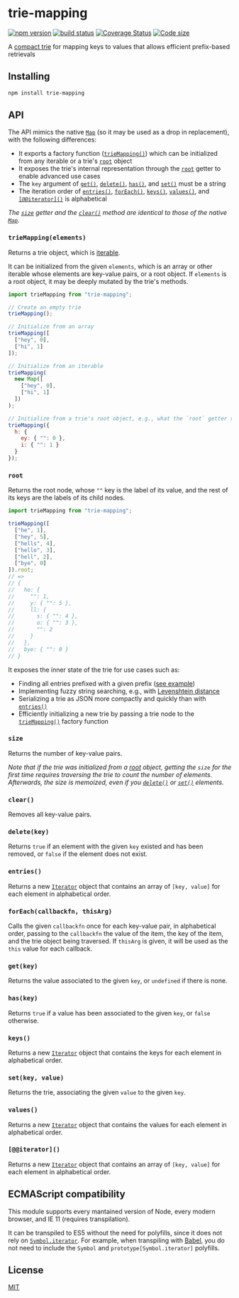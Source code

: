 # trie-mapping

[![npm version](https://img.shields.io/npm/v/trie-mapping.svg?style=flat-square)](https://www.npmjs.com/package/trie-mapping)
[![build status](https://github.com/rtomrud/trie-mapping/workflows/build/badge.svg)](https://github.com/rtomrud/trie-mapping/actions?query=branch%3Amaster+workflow%3Abuild)
[![Coverage Status](https://coveralls.io/repos/github/rtomrud/trie-mapping/badge.svg?branch=master)](https://coveralls.io/github/rtomrud/trie-mapping?branch=master)
[![Code size](https://badgen.net/bundlephobia/minzip/trie-mapping)](https://bundlephobia.com/result?p=trie-mapping)

A [compact trie](https://en.wikipedia.org/wiki/Radix_tree) for mapping keys to values that allows efficient prefix-based retrievals

## Installing

```bash
npm install trie-mapping
```

## API

The API mimics the native [`Map`](https://developer.mozilla.org/en-US/docs/Web/JavaScript/Reference/Global_Objects/Map) (so it may be used as a drop in replacement), with the following differences:

- It exports a factory function ([`trieMapping()`](#triemappingelements)) which can be initialized from any iterable or a trie's [`root`](#root) object
- It exposes the trie's internal representation through the [`root`](#root) getter to enable advanced use cases
- The `key` argument of [`get()`](#getkey), [`delete()`](#deletekey), [`has()`](#haskey), and [`set()`](#setkey-value) must be a string
- The iteration order of [`entries()`](#entries), [`forEach()`](#foreachcallbackfn-thisarg), [`keys()`](#keys), [`values()`](#values), and [`[@@iterator]()`](#iterator) is alphabetical

_The [`size`](#size) getter and the [`clear()`](#clear) method are identical to those of the native [`Map`](https://developer.mozilla.org/en-US/docs/Web/JavaScript/Reference/Global_Objects/Map)_.

### `trieMapping(elements)`

Returns a trie object, which is [iterable].

It can be initialized from the given `elements`, which is an array or other iterable whose elements are key-value pairs, or a root object. If `elements` is a root object, it may be deeply mutated by the trie's methods.

```js
import trieMapping from "trie-mapping";

// Create an empty trie
trieMapping();

// Initialize from an array
trieMapping([
  ["hey", 0],
  ["hi", 1]
]);

// Initialize from an iterable
trieMapping(
  new Map([
    ["hey", 0],
    ["hi", 1]
  ])
);

// Initialize from a trie's root object, e.g., what the `root` getter returns
trieMapping({
  h: {
    ey: { "": 0 },
    i: { "": 1 }
  }
});
```

### `root`

Returns the root node, whose `""` key is the label of its value, and the rest of its keys are the labels of its child nodes.

```js
import trieMapping from "trie-mapping";

trieMapping([
  ["he", 1],
  ["hey", 5],
  ["hells", 4],
  ["hello", 3],
  ["hell", 2],
  ["bye", 0]
]).root;
// =>
// {
//   he: {
//     "": 1,
//     y: { "": 5 },
//     ll: {
//       s: { "": 4 },
//       o: { "": 3 },
//       "": 2
//     }
//   },
//   bye: { "": 0 }
// }
```

It exposes the inner state of the trie for use cases such as:

- Finding all entries prefixed with a given prefix ([see example](./bench/time/trie-prefixed-with.js))
- Implementing fuzzy string searching, e.g., with [Levenshtein distance](https://en.wikipedia.org/wiki/Levenshtein_distance)
- Serializing a trie as JSON more compactly and quickly than with [`entries()`](#entries)
- Efficiently initializing a new trie by passing a trie node to the [`trieMapping()`](#triemappingelements) factory function

### `size`

Returns the number of key-value pairs.

_Note that if the trie was initialized from a [root](#root) object, getting the `size` for the first time requires traversing the trie to count the number of elements. Afterwards, the size is memoized, even if you [`delete()`](#deletekey) or [`set()`](#setkey-value) elements._

### `clear()`

Removes all key-value pairs.

### `delete(key)`

Returns `true` if an element with the given `key` existed and has been removed, or `false` if the element does not exist.

### `entries()`

Returns a new [`Iterator`] object that contains an array of `[key, value]` for each element in alphabetical order.

### `forEach(callbackfn, thisArg)`

Calls the given `callbackfn` once for each key-value pair, in alphabetical order, passing to the `callbackfn` the value of the item, the key of the item, and the trie object being traversed. If `thisArg` is given, it will be used as the `this` value for each callback.

### `get(key)`

Returns the value associated to the given `key`, or `undefined` if there is none.

### `has(key)`

Returns `true` if a value has been associated to the given `key`, or `false` otherwise.

### `keys()`

Returns a new [`Iterator`] object that contains the keys for each element in alphabetical order.

### `set(key, value)`

Returns the trie, associating the given `value` to the given `key`.

### `values()`

Returns a new [`Iterator`] object that contains the values for each element in alphabetical order.

### `[@@iterator]()`

Returns a new [`Iterator`] object that contains an array of `[key, value]` for each element in alphabetical order.

## ECMAScript compatibility

This module supports every mantained version of Node, every modern browser, and IE 11 (requires transpilation).

It can be transpiled to ES5 without the need for polyfills, since it does not rely on [`Symbol.iterator`](https://developer.mozilla.org/en-US/docs/Web/JavaScript/Reference/Global_Objects/Symbol/iterator). For example, when transpiling with [Babel](https://babeljs.io/docs/en/caveats), you do not need to include the `Symbol` and `prototype[Symbol.iterator]` polyfills.

## License

[MIT](./LICENSE)

[iterable]: https://developer.mozilla.org/en-US/docs/Web/JavaScript/Guide/Iterators_and_Generators#Iterables
[`iterator`]: https://developer.mozilla.org/en-US/docs/Web/JavaScript/Guide/Iterators_and_Generators#Iterators
